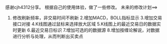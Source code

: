 感谢cjh4312分享。
根据自己的使用体验，做了一些修改。
未来的修改计划==>
1. 修改刷新频率，非交易时间不刷新
2.增加MACD，BOLL指标显示
3.增加交易接口对接
4.K线图通过鼠标来选择放大区域
5.K线图上的最近交易日的数据实时更新
6.最近交易日标识
7.增加可选的的数据源
8.增加按缠论解说，对数据进行分析与处理，从而判断出买卖点

